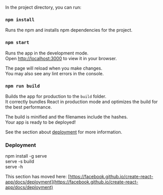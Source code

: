 In the project directory, you can run:

### `npm install`

Runs the npm and installs npm dependencies for the project.

### `npm start`

Runs the app in the development mode.\
Open [http://localhost:3000](http://localhost:3000) to view it in your browser.

The page will reload when you make changes.\
You may also see any lint errors in the console.

### `npm run build`

Builds the app for production to the `build` folder.\
It correctly bundles React in production mode and optimizes the build for the best performance.

The build is minified and the filenames include the hashes.\
Your app is ready to be deployed!

See the section about [deployment](https://facebook.github.io/create-react-app/docs/deployment) for more information.

### Deployment

npm install -g serve\
serve -s build\
serve -h

This section has moved here: [https://facebook.github.io/create-react-app/docs/deployment](https://facebook.github.io/create-react-app/docs/deployment)
